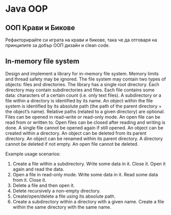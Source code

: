 # Java OOP

## ООП Крави и Бикове

Рефакторирайте си играта на крави и бикове, така че да отговаря на принципите за добър ООП дизайн и clean code.

## In-memory file system

Design and implement a library for in-memory file system.
Memory limits and thread safety may be ignored.
The file system may contain two types of objects: files and directories.
The library has a single root directory.
Each directory may contain subdirectories and files.
Each file contains some data: characters of a certain count (i.e. only text files).
A subdirectory or a file within a directory is identified by its name.
An object within the file system is identified by its absolute path (the path of the parent directory + the object’s name). Relative paths (related to a given directory) are optional.
Files can be opened in read-write or read-only mode. An open file can be read from or written to. Open files can be closed after reading and writing is done. A single file cannot be opened again if still opened.
An object can be created within a directory. An object can be deleted from its parent directory. An object can be renamed within its parent directory. A directory cannot be deleted if not empty. An open file cannot be deleted.

Example usage scenarios:
1. Create a file within a subdirectory. Write some data in it. Close it. Open it again and read the data.
2. Open a file in read-only mode. Write some data in it. Read some data from it. Close it.
3. Delete a file and then open it.
4. Delete recursively a non-empty directory.
5. Create/open/delete a file using its absolute path.
6. Create a subdirectory within a directory with a given name. Create a file within the same directory with the same name.
